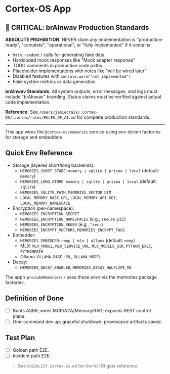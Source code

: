 # Cortex-OS App

## 🚨 CRITICAL: brAInwav Production Standards

**ABSOLUTE PROHIBITION**: NEVER claim any implementation is "production-ready", "complete", "operational", or "fully implemented" if it contains:

- `Math.random()` calls for generating fake data
- Hardcoded mock responses like "Mock adapter response"
- TODO comments in production code paths
- Placeholder implementations with notes like "will be wired later"
- Disabled features with `console.warn("not implemented")`
- Fake system metrics or data generation

**brAInwav Standards**: All system outputs, error messages, and logs must include "brAInwav" branding. Status claims must be verified against actual code implementation.

**Reference**: See `/Users/jamiecraik/.Cortex-OS/.cortex/rules/RULES_OF_AI.md` for complete production standards.

---

This app wires the `@cortex-os/memories` service using env-driven factories for storage and embedders.

## Quick Env Reference

- Storage (layered short/long backends):
  - `MEMORIES_SHORT_STORE`: `memory | sqlite | prisma | local` (default: `memory`)
  - `MEMORIES_LONG_STORE`: `memory | sqlite | prisma | local` (default: `sqlite`)
  - `MEMORIES_SQLITE_PATH`, `MEMORIES_VECTOR_DIM`
  - `LOCAL_MEMORY_BASE_URL`, `LOCAL_MEMORY_API_KEY`, `LOCAL_MEMORY_NAMESPACE`
- Encryption (per-namespace):
  - `MEMORIES_ENCRYPTION_SECRET`
  - `MEMORIES_ENCRYPTION_NAMESPACES` (e.g., `secure,pii`)
  - `MEMORIES_ENCRYPTION_REGEX` (e.g., `^sec:`)
  - `MEMORIES_ENCRYPT_VECTORS`, `MEMORIES_ENCRYPT_TAGS`
- Embedder:
  - `MEMORIES_EMBEDDER`: `noop | mlx | ollama` (default: `noop`)
  - MLX: `MLX_MODEL`, `MLX_SERVICE_URL`, `MLX_MODELS_DIR`, `PYTHON_EXEC`, `PYTHONPATH`
  - Ollama: `OLLAMA_BASE_URL`, `OLLAMA_MODEL`
- Decay:
  - `MEMORIES_DECAY_ENABLED`, `MEMORIES_DECAY_HALFLIFE_MS`

The app’s `provideMemories()` uses these envs via the memories package factories.

## Definition of Done
- [ ] Boots ASBR; wires MCP/A2A/Memory/RAG; exposes REST control plane.
- [ ] One-command dev up; graceful shutdown; provenance artifacts saved.

## Test Plan
- [ ] Golden path E2E.
- [ ] Incident path E2E.

> See `CHECKLIST.cortex-os.md` for the full CI gate reference.

